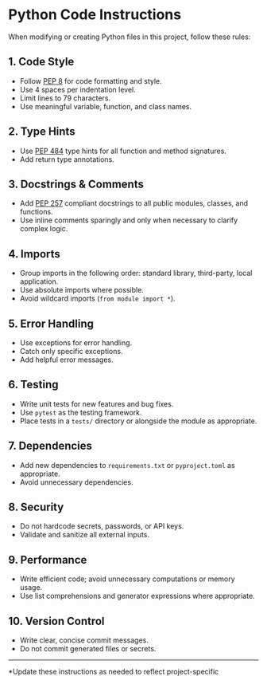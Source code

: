 # Python Code Instructions

When modifying or creating Python files in this project, follow these rules:

## 1. Code Style
- Follow [PEP 8](https://peps.python.org/pep-0008/) for code formatting and style.
- Use 4 spaces per indentation level.
- Limit lines to 79 characters.
- Use meaningful variable, function, and class names.

## 2. Type Hints
- Use [PEP 484](https://peps.python.org/pep-0484/) type hints for all function and method signatures.
- Add return type annotations.

## 3. Docstrings & Comments
- Add [PEP 257](https://peps.python.org/pep-0257/) compliant docstrings to all public modules, classes, and functions.
- Use inline comments sparingly and only when necessary to clarify complex logic.

## 4. Imports
- Group imports in the following order: standard library, third-party, local application.
- Use absolute imports where possible.
- Avoid wildcard imports (`from module import *`).

## 5. Error Handling
- Use exceptions for error handling.
- Catch only specific exceptions.
- Add helpful error messages.

## 6. Testing
- Write unit tests for new features and bug fixes.
- Use `pytest` as the testing framework.
- Place tests in a `tests/` directory or alongside the module as appropriate.

## 7. Dependencies
- Add new dependencies to `requirements.txt` or `pyproject.toml` as appropriate.
- Avoid unnecessary dependencies.

## 8. Security
- Do not hardcode secrets, passwords, or API keys.
- Validate and sanitize all external inputs.

## 9. Performance
- Write efficient code; avoid unnecessary computations or memory usage.
- Use list comprehensions and generator expressions where appropriate.

## 10. Version Control
- Write clear, concise commit messages.
- Do not commit generated files or secrets.

---

*Update these instructions as needed to reflect project-specific